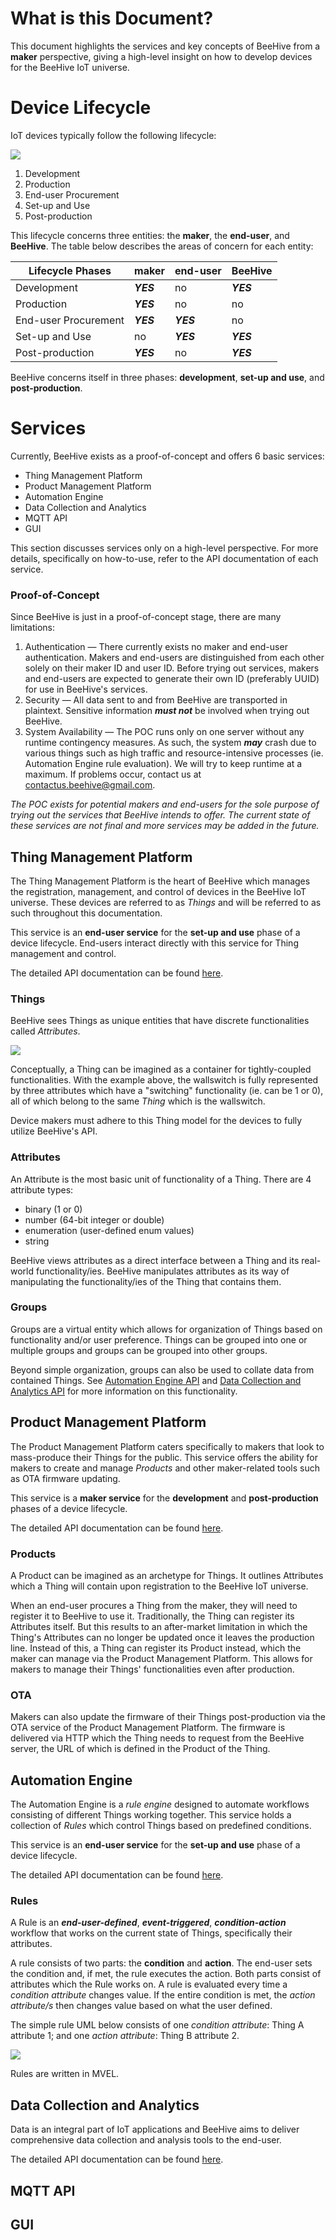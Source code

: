 # What is this Document?

This document highlights the services and key concepts of BeeHive from a **maker** perspective, giving a high-level insight on how to develop devices for the BeeHive IoT universe. 

# Device Lifecycle

IoT devices typically follow the following lifecycle:

![](images/device-lifecycle.png)

1. Development
2. Production
3. End-user Procurement
4. Set-up and Use
5. Post-production

This lifecycle concerns three entities: the **maker**, the **end-user**, and **BeeHive**. The table below describes the areas of concern for each entity:

| Lifecycle Phases     | maker     | end-user  | BeeHive   |
| -------------------- | --------- | --------- | --------- |
| Development          | ***YES*** | no        | ***YES*** |
| Production           | ***YES*** | no        | no        |
| End-user Procurement | ***YES*** | ***YES*** | no        |
| Set-up and Use       | no        | ***YES*** | ***YES*** |
| Post-production      | ***YES*** | no        | ***YES*** |

BeeHive concerns itself in three phases: **development**, **set-up and use**, and **post-production**.

# Services

Currently, BeeHive exists as a proof-of-concept and offers 6 basic services:

- Thing Management Platform
- Product Management Platform
- Automation Engine
- Data Collection and Analytics
- MQTT API
- GUI

This section discusses services only on a high-level perspective. For more details, specifically on how-to-use, refer to the API documentation of each service.

### Proof-of-Concept

Since BeeHive is just in a proof-of-concept stage, there are many limitations:

1. Authentication — There currently exists no maker and end-user authentication. Makers and end-users are distinguished from each other solely on their maker ID and user ID. Before trying out  services, makers and end-users are expected to generate their own ID (preferably UUID) for use in BeeHive's services.
2. Security — All data sent to and from BeeHive are transported in plaintext. Sensitive information ***must not*** be involved when trying out BeeHive.
3. System Availability — The POC runs only on one server without any runtime contingency measures. As such, the system ***may*** crash due to various things such as high traffic and resource-intensive processes (ie. Automation Engine rule evaluation). We will try to keep runtime at a maximum. If problems occur, contact us at [contactus.beehive@gmail.com](contactus.beehive@gmail.com).

*The POC exists for potential makers and end-users for the sole purpose of trying out the services that BeeHive intends to offer. The current state of these services are not final and more services may be added in the future.* 

## Thing Management Platform

The Thing Management Platform is the heart of BeeHive which manages the registration, management, and control of devices in the BeeHive IoT universe. These devices are referred to as *Things* and will be referred to as such throughout this documentation.

This service is an **end-user service** for the **set-up and use** phase of a device lifecycle. End-users interact directly with this service for Thing management and control.

The detailed API documentation can be found [here](https://documenter.getpostman.com/view/11218501/SztEY6Ao).

### Things

BeeHive sees Things as unique entities that have discrete functionalities called *Attributes*.

![](images/thing-representation.png)

Conceptually, a Thing can be imagined as a container for tightly-coupled functionalities. With the example above, the wallswitch is fully represented by three attributes which have a "switching" functionality (ie. can be 1 or 0), all of which belong to the same *Thing* which is the wallswitch. 

Device makers must adhere to this Thing model for the devices to fully utilize BeeHive's API. 

### Attributes

An Attribute is the most basic unit of functionality of a Thing. There are 4 attribute types:

- binary (1 or 0)
- number (64-bit integer or double)
- enumeration (user-defined enum values)
- string

BeeHive views attributes as a direct interface between a Thing and its real-world functionality/ies. BeeHive manipulates attributes as its way of manipulating the functionality/ies of the Thing that contains them.

### Groups

Groups are a virtual entity which allows for organization of Things based on functionality and/or user preference. Things can be grouped into one or multiple groups and groups can be grouped into other groups.

Beyond simple organization, groups can also be used to collate data from contained Things. See [Automation Engine API](https://documenter.getpostman.com/view/11218501/SztEY6hi) and [Data Collection and Analytics API](https://documenter.getpostman.com/view/11218501/SztEY6hj) for more information on this functionality.

## Product Management Platform

The Product Management Platform caters specifically to makers that look to mass-produce their Things for the public. This service offers the ability for makers to create and manage *Products* and other maker-related tools such as OTA firmware updating.

This service is a **maker service** for the **development** and **post-production** phases of a device lifecycle.

The detailed API documentation can be found [here](https://documenter.getpostman.com/view/11218501/T1DngxJv).

### Products

A Product can be imagined as an archetype for Things. It outlines Attributes which a Thing will contain upon registration to the BeeHive IoT universe.

When an end-user procures a Thing from the maker, they will need to register it to BeeHive to use it. Traditionally, the Thing can register its Attributes itself. But this results to an after-market limitation in which the Thing's Attributes can no longer be updated once it leaves the production line. Instead of this, a Thing can register its Product instead, which the maker can manage via the Product Management Platform. This allows for makers to manage their Things' functionalities even after production.

### OTA

Makers can also update the firmware of their Things post-production via the OTA service of the Product Management Platform. The firmware is delivered via HTTP which the Thing needs to request from the BeeHive server, the URL of which is defined in the Product of the Thing.

## Automation Engine

The Automation Engine is a *rule engine* designed to automate workflows consisting of different Things working together. This service holds a collection of *Rules* which control Things based on predefined conditions.

This service is an **end-user service** for the **set-up and use** phase of a device lifecycle.

The detailed API documentation can be found [here](https://documenter.getpostman.com/view/11218501/SztEY6hi).

### Rules

A Rule is an ***end-user-defined***, ***event-triggered***, ***condition-action*** workflow that works on the current state of Things, specifically their attributes.

A rule consists of two parts: the **condition** and **action**. The end-user sets the condition and, if met, the rule executes the action. Both parts consist of attributes which the Rule works on. A rule is evaluated every time a *condition attribute* changes value. If the entire condition is met, the *action attribute/s* then changes value based on what the user defined.

The simple rule UML below consists of one *condition attribute*: Thing A attribute 1; and one *action attribute*: Thing B attribute 2.

![](images/high-level_Rule_UML.png)

Rules are written in MVEL.

## Data Collection and Analytics

Data is an integral part of IoT applications and BeeHive aims to deliver comprehensive data collection and analysis tools to the end-user.

The detailed API documentation can be found [here](https://documenter.getpostman.com/view/11218501/SztEY6hj).

## MQTT API

## GUI